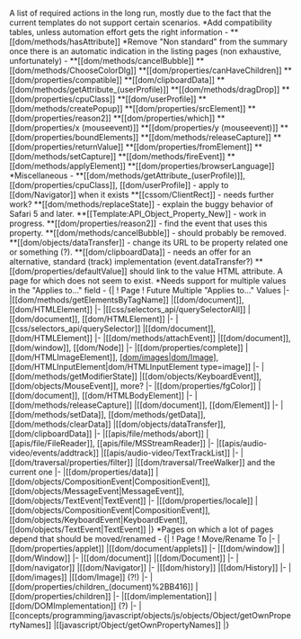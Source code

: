 A list of required actions in the long run, mostly due to the fact that the current templates do not support certain scenarios.
*Add compatibility tables, unless automation effort gets the right information -
**[[dom/methods/hasAttribute]]
*Remove "Non standard" from the summary once there is an automatic indication in the listing pages (non exhaustive, unfortunately) -
**[[dom/methods/cancelBubble]]
**[[dom/methods/ChooseColorDlg]]
**[[dom/properties/canHaveChildren]]
**[[dom/properties/compatible]]
**[[dom/clipboardData]]
**[[dom/methods/getAttribute_(userProfile)]]
**[[dom/methods/dragDrop]]
**[[dom/properties/cpuClass]]
**[[dom/userProfile]]
**[[dom/methods/createPopup]]
**[[dom/properties/srcElement]]
**[[dom/properties/reason2]]
**[[dom/properties/which]]
**[[dom/properties/x (mouseevent)]]
**[[dom/properties/y (mouseevent)]]
**[[dom/properties/boundElements]]
**[[dom/methods/releaseCapture]]
**[[dom/properties/returnValue]]
**[[dom/properties/fromElement]]
**[[dom/methods/setCapture]]
**[[dom/methods/fireEvent]]
**[[dom/methods/applyElement]]
**[[dom/properties/browserLanguage]]
*Miscellaneous -
**[[dom/methods/getAttribute_(userProfile)]], [[dom/properties/cpuClass]], [[dom/userProfile]] - apply to [[dom/Navigator]] when it exists
**[[cssom/ClientRect]] - needs further work?
**[[dom/methods/replaceState]] - explain the buggy behavior of Safari 5 and later.
**[[Template:API_Object_Property_New]] - work in progress.
**[[dom/properties/reason2]] - find the event that uses this property.
**[[dom/methods/cancelBubble]] - should probably be removed.
**[[dom/objects/dataTransfer]] - change its URL to be property related one or something (?).
**[[dom/clipboardData]] - needs an offer for an alternative, standard (track) implementation (event.dataTransfer?)
**[[dom/properties/defaultValue]] should link to the value HTML attribute. A page for which does not seem to exist.
*Needs support for multiple values in the "Applies to..." field -
{|
! Page
! Future Multiple "Applies to..." Values
|-
|[[dom/methods/getElementsByTagName]]
|[[dom/document]], [[dom/HTMLElement]]
|-
|[[css/selectors_api/querySelectorAll]]
|[[dom/document]], [[dom/HTMLElement]]
|-
|[[css/selectors_api/querySelector]]
|[[dom/document]], [[dom/HTMLElement]]
|-
|[[dom/methods/attachEvent]]
|[[dom/document]], [[dom/window]], [[dom/Node]]
|-
|[[dom/properties/complete]]
|[[dom/HTMLImageElement]], [[dom/images|dom/Image]](?), [[dom/HTMLInputElement|dom/HTMLInputElement type=image]]
|-
|[[dom/methods/getModifierState]]
|[[dom/objects/KeyboardEvent]],
[[dom/objects/MouseEvent]], more?
|-
|[[dom/properties/fgColor]]
|[[dom/document]], [[dom/HTMLBodyElement]]
|-
|[[dom/methods/releaseCapture]]
|[[dom/document]], [[dom/Element]]
|-
|[[dom/methods/setData]], [[dom/methods/getData]], [[dom/methods/clearData]]
|[[dom/objects/dataTransfer]], [[dom/clipboardData]]
|-
|[[apis/file/methods/abort]]
|[[apis/file/FileReader]], [[apis/file/MSStreamReader]]
|-
|[[apis/audio-video/events/addtrack]]
|[[apis/audio-video/TextTrackList]]
|-
|[[dom/traversal/properties/filter]]
|[[dom/traversal/TreeWalker]] and the current one
|-
|[[dom/properties/data]]
|[[dom/objects/CompositionEvent|CompositionEvent]], [[dom/objects/MessageEvent|MessageEvent]], [[dom/objects/TextEvent|TextEvent]]
|-
|[[dom/properties/locale]]
|[[dom/objects/CompositionEvent|CompositionEvent]], [[dom/objects/KeyboardEvent|KeyboardEvent]], [[dom/objects/TextEvent|TextEvent]]
|}
*Pages on which a lot of pages depend that should be moved/renamed -
{|
! Page
! Move/Rename To
|-
|[[dom/properties/applet]]
|[[dom/document/applets]]
|-
|[[dom/window]]
|[[dom/Window]]
|-
|[[dom/document]]
|[[dom/Document]]
|-
|[[dom/navigator]]
|[[dom/Navigator]]
|-
|[[dom/history]]
|[[dom/History]]
|-
|[[dom/images]]
|[[dom/Image]] (?!)
|-
|[[dom/properties/children_(document)%2BB416]]
|[[dom/properties/children]]
|-
|[[dom/implementation]]
|[[dom/DOMImplementation]] (?)
|-
|[[concepts/programming/javascript/objects/js/objects/Object/getOwnPropertyNames]]
|[[javascript/Object/getOwnPropertyNames]]
|}